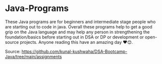 # Java-Programs 
These Java programs are for beginners and intermediate stage people who are starting out to code in java.
Overall these programs help to get a good grip on the Java language and may help any person in strengthening the foundation/basics before starting out in DSA or DP or development or open-source projects. 
Anyone reading this have an amazing day ❤️😊.

Source: https://github.com/kunal-kushwaha/DSA-Bootcamp-Java/tree/main/assignments
